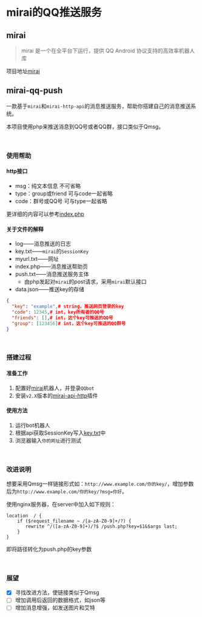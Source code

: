 # mirai的QQ推送服务

## mirai
> mirai 是一个在全平台下运行，提供 QQ Android 协议支持的高效率机器人库  
> 
项目地址[mirai](https://github.com/mamoe/mirai)

## mirai-qq-push
一款基于`mirai`和`mirai-http-api`的消息推送服务，帮助你搭建自己的消息推送系统。

本项目使用php来推送消息到QQ号或者QQ群，接口类似于Qmsg。

<br>


### 使用帮助
#### http接口
- msg：纯文本信息 不可省略
- type：group或friend 可与code一起省略
- code：群号或QQ号 可与type一起省略


更详细的内容可以参考[index.php](index.php)

#### 关于文件的解释
- log——消息推送的日志
- key.txt——`mirai`的`SessionKey`
- myurl.txt——网址
- index.php——消息推送帮助页
- push.txt——消息推送服务主体
  - 由php发起对`mirai`的post请求，采用`mirai`默认接口
- data.json——推送key的存储


```json
{
  "key": "example",# string，推送网页登录的key
  "code": 12345,# int，key所有者的QQ号
  "friends": [],# int，这个key可推送的QQ号
  "group": [123456]# int，这个key可推送的QQ群号
}
```

<br>

### 搭建过程
#### 准备工作
1. 配置好[mirai](https://github.com/mamoe/mirai)机器人，并登录`QQbot`
2. 安装`v2.X`版本的[mirai-api-http](https://github.com/project-mirai/mirai-api-http)插件

#### 使用方法
1. 运行bot机器人
2. 根据api获取SessionKey写入[key.txt](key.txt)中
3. 浏览器输入`你的网址`进行测试

<br>

### 改进说明
想要采用Qmsg一样链接形式如：``http://www.example.com/你的key/``，增加参数后为``http://www.example.com/你的key/?msg=你好``。

使用nginx服务器，在server中加入如下规则：

```nginx
location  / {
    if ($request_filename ~ /[a-zA-Z0-9]+/?) {
       rewrite ^/([a-zA-Z0-9]+)/?$ /push.php?key=$1&$args last;
    }
}
```

即将路径转化为push.php的key参数

<br>

### 展望
- [x] 寻找改进方法，使链接类似于Qmsg
- [ ] 增加调用后返回的数据格式，如json等
- [ ] 增加消息增强，如发送图片和艾特
